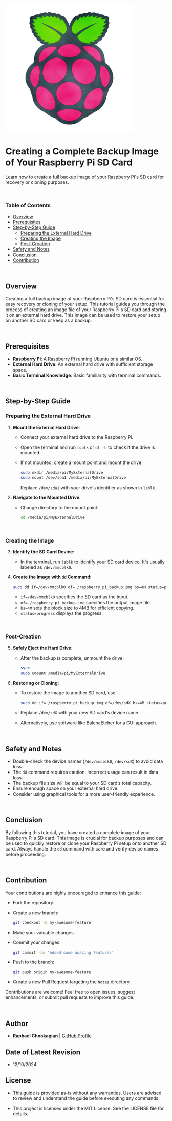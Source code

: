 <img src="../assets/rpi_logo.png" alt="Alt Text" width="400">

# Creating a Complete Backup Image of Your Raspberry Pi SD Card

Learn how to create a full backup image of your Raspberry Pi's SD card for recovery or cloning purposes.

<br>

### **Table of Contents**

- [Overview](#overview)
- [Prerequisites](#prerequisites)
- [Step-by-Step Guide](#step-by-step-guide)
  - [Preparing the External Hard Drive](#preparing-the-external-hard-drive)
  - [Creating the Image](#creating-the-image)
  - [Post-Creation](#post-creation)
- [Safety and Notes](#safety-and-notes)
- [Conclusion](#conclusion)
- [Contribution](#contribution)

<br>

## **Overview**

Creating a full backup image of your Raspberry Pi's SD card is essential for easy recovery or cloning of your setup. This tutorial guides you through the process of creating an image file of your Raspberry Pi's SD card and storing it on an external hard drive. This image can be used to restore your setup on another SD card or keep as a backup.

<br>

## **Prerequisites**

- **Raspberry Pi**: A Raspberry Pi running Ubuntu or a similar OS.
- **External Hard Drive**: An external hard drive with sufficient storage space.
- **Basic Terminal Knowledge**: Basic familiarity with terminal commands.

<br>

## **Step-by-Step Guide**

### **Preparing the External Hard Drive**

1. **Mount the External Hard Drive**:
   - Connect your external hard drive to the Raspberry Pi.
   - Open the terminal and run `lsblk` or `df -h` to check if the drive is mounted.
   - If not mounted, create a mount point and mount the drive:

     ```bash
     sudo mkdir /media/pi/MyExternalDrive
     sudo mount /dev/sda1 /media/pi/MyExternalDrive
     ```

     Replace `/dev/sda1` with your drive's identifier as shown in `lsblk`.

2. **Navigate to the Mounted Drive**:
   - Change directory to the mount point:

     ```bash
     cd /media/pi/MyExternalDrive
     ```

<br>

### **Creating the Image**

3. **Identify the SD Card Device**:
   - In the terminal, run `lsblk` to identify your SD card device. It's usually labeled as `/dev/mmcblk0`.

4. **Create the Image with `dd` Command**:

   ```bash
   sudo dd if=/dev/mmcblk0 of=./raspberry_pi_backup.img bs=4M status=progress
   ```

   - `if=/dev/mmcblk0` specifies the SD card as the input.
   - `of=./raspberry_pi_backup.img` specifies the output image file.
   - `bs=4M` sets the block size to 4MB for efficient copying.
   - `status=progress` displays the progress.

<br>

### **Post-Creation**

5. **Safely Eject the Hard Drive**:

   - After the backup is complete, unmount the drive:

     ```bash
     sync
     sudo umount /media/pi/MyExternalDrive
     ```

6. **Restoring or Cloning**:
   - To restore the image to another SD card, use:

     ```bash
     sudo dd if=./raspberry_pi_backup.img of=/dev/sdX bs=4M status=progress
     ```

   - Replace `/dev/sdX` with your new SD card's device name.
   - Alternatively, use software like BalenaEtcher for a GUI approach.

<br>

## **Safety and Notes**

- Double-check the device names (`/dev/mmcblk0`, `/dev/sdX`) to avoid data loss.
- The `dd` command requires caution. Incorrect usage can result in data loss.
- The backup file size will be equal to your SD card’s total capacity.
- Ensure enough space on your external hard drive.
- Consider using graphical tools for a more user-friendly experience.

<br>

## **Conclusion**

By following this tutorial, you have created a complete image of your Raspberry Pi's SD card. This image is crucial for backup purposes and can be used to quickly restore or clone your Raspberry Pi setup onto another SD card. Always handle the `dd` command with care and verify device names before proceeding.

<br>

## **Contribution**

Your contributions are highly encouraged to enhance this guide:

- Fork the repository.
- Create a new branch:

    ```bash
    git checkout -b my-awesome-feature
    ```

- Make your valuable changes.
- Commit your changes:

    ```bash
    git commit -am 'Added some amazing features'
    ```

- Push to the branch:

    ```bash
    git push origin my-awesome-feature
    ```

- Create a new Pull Request targeting the `Notes` directory.

Contributions are welcome! Feel free to open issues, suggest enhancements, or submit pull requests to improve this guide.

<br>

## **Author**

- **Raphael Chookagian** | [GitHub Profile](https://github.com/cesar-group)

## **Date of Latest Revision**

- 12/10/2024

## **License**

- This guide is provided as-is without any warranties. Users are advised to review and understand the guide before executing any commands.

- This project is licensed under the MIT License. See the LICENSE file for details.
